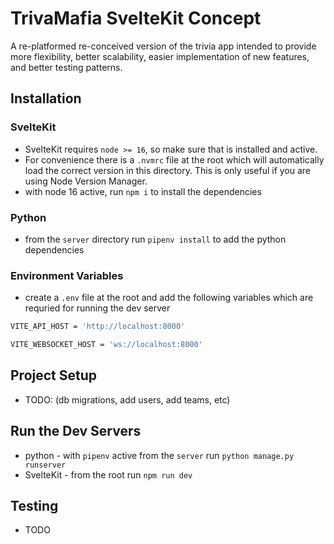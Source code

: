 # TrivaMafia SvelteKit Concept
A re-platformed re-conceived version of the trivia app intended to provide more flexibility, better scalability, easier implementation of new features, and better testing patterns.

## Installation
### SvelteKit
- SvelteKit requires `node >= 16`, so make sure that is installed and active.
- For convenience there is a `.nvmrc` file at the root which will automatically load the correct version in this directory. This is only useful if you are using Node Version Manager.
- with node 16 active, run `npm i` to install the dependencies

### Python
- from the `server` directory run `pipenv install` to add the python dependencies

### Environment Variables
- create a `.env` file at the root and add the following variables which are requried for running the dev server

```bash
VITE_API_HOST = 'http://localhost:8000'

VITE_WEBSOCKET_HOST = 'ws://localhost:8000'
```

## Project Setup
- TODO: (db migrations, add users, add teams, etc)

## Run the Dev Servers
- python - with `pipenv` active from the `server` run `python manage.py runserver`
- SvelteKit - from the root run `npm run dev`

## Testing
- TODO
